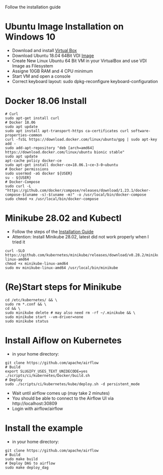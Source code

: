 


Follow the installation guide
# Ubuntu Image Installation on Windows 10
* Download and install [Virtual Box](https://www.virtualbox.org/)
* Download Ubuntu 18.04 64Bit VDI [Image](https://www.osboxes.org/)
* Create New Linux Ubuntu 64 Bit VM in your VirtualBox and use VDI Image as Filesystem
* Assigne 10GB RAM and 4 CPU minimum 
* Start VM and open a console
* Correct keyboard layout: sudo dpkg-reconfigure keyboard-configuration

# Docker 18.06 Install
```shell
# Curl
sudo apt-get install curl
# Docker 18.06
sudo apt update
sudo apt install apt-transport-https ca-certificates curl software-properties-common
curl -fsSL https://download.docker.com/linux/ubuntu/gpg | sudo apt-key add -
sudo add-apt-repository "deb [arch=amd64] https://download.docker.com/linux/ubuntu bionic stable"
sudo apt update
apt-cache policy docker-ce
sudo apt-get install docker-ce=18.06.1~ce~3-0~ubuntu
# Docker permissions
sudo usermod -aG docker ${USER}
su - ${USER}
# Docker-Compose
sudo curl -L "https://github.com/docker/compose/releases/download/1.23.1/docker-compose-$(uname -s)-$(uname -m)" -o /usr/local/bin/docker-compose
sudo chmod +x /usr/local/bin/docker-compose
```

# Minikube 28.02 and Kubectl
* Follow the steps of the [Installation Guide](https://computingforgeeks.com/how-to-install-minikube-on-ubuntu-18-04/)
* Attention: Install Minikube 28.02, latest did not work properly when I tried it
```shell
curl -SLO https://github.com/kubernetes/minikube/releases/download/v0.28.2/minikube-linux-amd64
chmod +x minikube-linux-amd64
sudo mv minikube-linux-amd64 /usr/local/bin/minikube
```

# (Re)Start steps for Minikube
```shell
cd /etc/kubernetes/ && \
sudo rm *.conf && \
cd && \
sudo minikube delete # may also need rm -rf ~/.minikube && \
sudo minikube start --vm-driver=none
sudo minikube status
```

# Install Aiflow on Kubernetes
* in your home directory:
```shell
git clone https://github.com/apache/airflow
# Build
export SLUGIFY_USES_TEXT_UNIDECODE=yes
./scripts/ci/kubernetes/Docker/build.sh
# Deploy
sudo ./scripts/ci/kubernetes/kube/deploy.sh -d persistent_mode
```
* Wait until airflow comes up (may take 2 minutes)
* You should be able to connect to the Airflow UI via http://localhost:30809 
* Login with airflow/airflow

# Install the example
* in your home directory:
```shell
git clone https://github.com/apache/airflow
# Build
sudo make build
# Deploy DAG to airflow
sudo make deploy_dag
```
